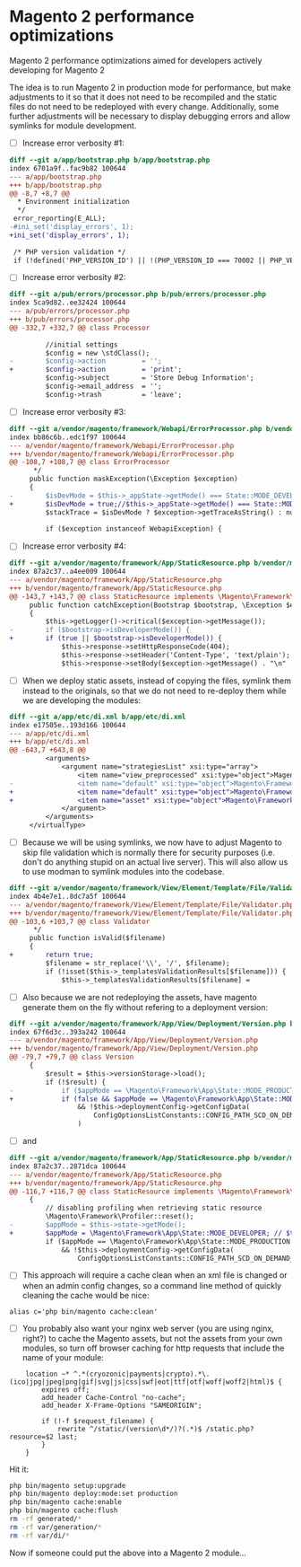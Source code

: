 # Magento 2 performance optimizations

Magento 2 performance optimizations aimed for developers actively developing for Magento 2

The idea is to run Magento 2 in production mode for performance, but make adjustments to it so that it does not need to be recompiled and the static files do not need to be redeployed with every change. Additionally, some further adjustments will be necessary to display debugging errors and allow symlinks for module development.

- [ ] Increase error verbosity #1:

```patch
diff --git a/app/bootstrap.php b/app/bootstrap.php
index 6701a9f..fac9b82 100644
--- a/app/bootstrap.php
+++ b/app/bootstrap.php
@@ -8,7 +8,7 @@
  * Environment initialization
  */
 error_reporting(E_ALL);
-#ini_set('display_errors', 1);
+ini_set('display_errors', 1);
 
 /* PHP version validation */
 if (!defined('PHP_VERSION_ID') || !(PHP_VERSION_ID === 70002 || PHP_VERSION_ID === 70004 || PHP_VERSION_ID >= 70006)) {
 ```

- [ ] Increase error verbosity #2:

```patch
diff --git a/pub/errors/processor.php b/pub/errors/processor.php
index 5ca9d82..ee32424 100644
--- a/pub/errors/processor.php
+++ b/pub/errors/processor.php
@@ -332,7 +332,7 @@ class Processor
 
         //initial settings
         $config = new \stdClass();
-        $config->action         = '';
+        $config->action         = 'print';
         $config->subject        = 'Store Debug Information';
         $config->email_address  = '';
         $config->trash          = 'leave';
```

- [ ] Increase error verbosity #3:

```patch
diff --git a/vendor/magento/framework/Webapi/ErrorProcessor.php b/vendor/magento/framework/Webapi/ErrorProcessor.php
index bb86c6b..edc1f97 100644
--- a/vendor/magento/framework/Webapi/ErrorProcessor.php
+++ b/vendor/magento/framework/Webapi/ErrorProcessor.php
@@ -108,7 +108,7 @@ class ErrorProcessor
      */
     public function maskException(\Exception $exception)
     {
-        $isDevMode = $this->_appState->getMode() === State::MODE_DEVELOPER;
+        $isDevMode = true;//$this->_appState->getMode() === State::MODE_DEVELOPER;
         $stackTrace = $isDevMode ? $exception->getTraceAsString() : null;
 
         if ($exception instanceof WebapiException) {
```

- [ ] Increase error verbosity #4:

```patch
diff --git a/vendor/magento/framework/App/StaticResource.php b/vendor/magento/framework/App/StaticResource.php
index 87a2c37..a4ee009 100644
--- a/vendor/magento/framework/App/StaticResource.php
+++ b/vendor/magento/framework/App/StaticResource.php
@@ -143,7 +143,7 @@ class StaticResource implements \Magento\Framework\AppInterface
     public function catchException(Bootstrap $bootstrap, \Exception $exception)
     {
         $this->getLogger()->critical($exception->getMessage());
-        if ($bootstrap->isDeveloperMode()) {
+        if (true || $bootstrap->isDeveloperMode()) {
             $this->response->setHttpResponseCode(404);
             $this->response->setHeader('Content-Type', 'text/plain');
             $this->response->setBody($exception->getMessage() . "\n" . $exception->getTraceAsString());
```

- [ ] When we deploy static assets, instead of copying the files, symlink them instead to the originals, so that we do not need to re-deploy them while we are developing the modules:

```patch
diff --git a/app/etc/di.xml b/app/etc/di.xml
index e17505e..193d166 100644
--- a/app/etc/di.xml
+++ b/app/etc/di.xml
@@ -643,7 +643,8 @@
         <arguments>
             <argument name="strategiesList" xsi:type="array">
                 <item name="view_preprocessed" xsi:type="object">Magento\Framework\App\View\Asset\MaterializationStrategy\Symlink</item>
-                <item name="default" xsi:type="object">Magento\Framework\App\View\Asset\MaterializationStrategy\Copy</item>
+                <item name="default" xsi:type="object">Magento\Framework\App\View\Asset\MaterializationStrategy\Symlink</item>
+                <item name="asset" xsi:type="object">Magento\Framework\App\View\Asset\MaterializationStrategy\Copy</item>
             </argument>
         </arguments>
     </virtualType>
```

- [ ] Because we will be using symlinks, we now have to adjust Magento to skip file validation which is normally there for security purposes (i.e. don't do anything stupid on an actual live server). This will also allow us to use modman to symlink modules into the codebase.

```patch
diff --git a/vendor/magento/framework/View/Element/Template/File/Validator.php b/vendor/magento/framework/View/Element/Template/File/Validator.php
index 4b4e7e1..8dc7a5f 100644
--- a/vendor/magento/framework/View/Element/Template/File/Validator.php
+++ b/vendor/magento/framework/View/Element/Template/File/Validator.php
@@ -103,6 +103,7 @@ class Validator
      */
     public function isValid($filename)
     {
+        return true;
         $filename = str_replace('\\', '/', $filename);
         if (!isset($this->_templatesValidationResults[$filename])) {
             $this->_templatesValidationResults[$filename] =
```

- [ ] Also because we are not redeploying the assets, have magento generate them on the fly without refering to a deployment version:

```patch
diff --git a/vendor/magento/framework/App/View/Deployment/Version.php b/vendor/magento/framework/App/View/Deployment/Version.php
index 67f6d3c..393a242 100644
--- a/vendor/magento/framework/App/View/Deployment/Version.php
+++ b/vendor/magento/framework/App/View/Deployment/Version.php
@@ -79,7 +79,7 @@ class Version
     {
         $result = $this->versionStorage->load();
         if (!$result) {
-            if ($appMode == \Magento\Framework\App\State::MODE_PRODUCTION
+            if (false && $appMode == \Magento\Framework\App\State::MODE_PRODUCTION
                 && !$this->deploymentConfig->getConfigData(
                     ConfigOptionsListConstants::CONFIG_PATH_SCD_ON_DEMAND_IN_PRODUCTION
                 )
```

- [ ] and


```patch
diff --git a/vendor/magento/framework/App/StaticResource.php b/vendor/magento/framework/App/StaticResource.php
index 87a2c37..2871dca 100644
--- a/vendor/magento/framework/App/StaticResource.php
+++ b/vendor/magento/framework/App/StaticResource.php
@@ -116,7 +116,7 @@ class StaticResource implements \Magento\Framework\AppInterface
     {
         // disabling profiling when retrieving static resource
         \Magento\Framework\Profiler::reset();
-        $appMode = $this->state->getMode();
+        $appMode = \Magento\Framework\App\State::MODE_DEVELOPER; // $this->state->getMode();
         if ($appMode == \Magento\Framework\App\State::MODE_PRODUCTION
             && !$this->deploymentConfig->getConfigData(
                 ConfigOptionsListConstants::CONFIG_PATH_SCD_ON_DEMAND_IN_PRODUCTION
```

- [ ] This approach will require a cache clean when an xml file is changed or when an admin config changes, so a command line method of quickly cleaning the cache would be nice:

`alias c='php bin/magento cache:clean'`

- [ ] You probably also want your nginx web server (you are using nginx, right?) to cache the Magento assets, but not the assets from your own modules, so turn off browser caching for http requests that include the name of your module:

```nginx
    location ~* ^.*(cryozonic|payments|crypto).*\.(ico|jpg|jpeg|png|gif|svg|js|css|swf|eot|ttf|otf|woff|woff2|html)$ {
        expires off;
        add_header Cache-Control "no-cache";
        add_header X-Frame-Options "SAMEORIGIN";

        if (!-f $request_filename) {
            rewrite ^/static/(version\d*/)?(.*)$ /static.php?resource=$2 last;
        }
    }
```

Hit it:

```bash
php bin/magento setup:upgrade
php bin/magento deploy:mode:set production
php bin/magento cache:enable
php bin/magento cache:flush
rm -rf generated/*
rm -rf var/generation/*
rm -rf var/di/*
```

Now if someone could put the above into a Magento 2 module...

